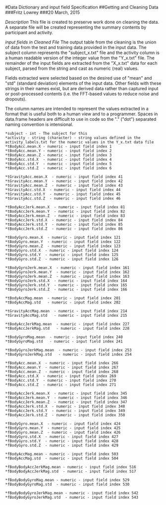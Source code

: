#Data Dictionary and input field Specification
##Getting and Cleaning Data
###Fritz Lowrey
###20 March, 2015

*Description*
This file is created to preserve work done on cleaning the data. A separate file will be created representing the summary contents by participant and activity.

*input fields in Cleaned File*
The output table from the cleaning is the union of data from the test and training data provided in the input data. The subject column represents the "subject_x.txt" file and the activity column is a human readable version of the integer value from the "Y_x.txt" file. The remainder of the input fields are extracted from the "X_x.txt" data for each subject, parsed from the string and cast as numeric (real) values.

Fields extracted were selected based on the desired use of "mean" and "std" (standard deviation) elements of the input data. Other fields with these strings in their names exist, but are derived data rather than captured input or post-processed contents (i.e. the FFT-based values to reduce noise and dropouts).

The column names are intended to represent the values extracted in a format that is useful both to a human view and to a programmer. Spaces in data.frame headers are difficult to use in code so the "." ("dot") separated naming convention is intensional.

	*subject - int - The subject for this
	*activity - string (character) - string values defined in the activity_labels.txt for the numeric values in the Y_x.txt data file
	*tBodyAcc.mean.X - numeric - input field index 1
	*tBodyAcc.mean.Y - numeric - input field index 2
	*tBodyAcc.mean.Z - numeric - input field index 3
	*tBodyAcc.std.X  - numeric - input field index 4
	*tBodyAcc.std.Y  - numeric - input field index 5
	*tBodyAcc.std.Z  - numeric - input field index 6

	*tGravityAcc.mean.X  - numeric - input field index 41
	*tGravityAcc.mean.Y  - numeric - input field index 42
	*tGravityAcc.mean.Z  - numeric - input field index 43
	*tGravityAcc.std.X  - numeric - input field index 44
	*tGravityAcc.std.Y  - numeric - input field index 45
	*tGravityAcc.std.Z  - numeric - input field index 46

	*tBodyAccJerk.mean.X  - numeric - input field index 81
	*tBodyAccJerk.mean.Y  - numeric - input field index 82
	*tBodyAccJerk.mean.Z  - numeric - input field index 83
	*tBodyAccJerk.std.X  - numeric - input field index 84
	*tBodyAccJerk.std.Y  - numeric - input field index 85
	*tBodyAccJerk.std.Z  - numeric - input field index 86

	*tBodyGyro.mean.X  - numeric - input field index 121
	*tBodyGyro.mean.Y  - numeric - input field index 122
	*tBodyGyro.mean.Z  - numeric - input field index 123
	*tBodyGyro.std.X  - numeric - input field index 124
	*tBodyGyro.std.Y  - numeric - input field index 125
	*tBodyGyro.std.Z  - numeric - input field index 126

	*tBodyGyroJerk.mean.X  - numeric - input field index 161
	*tBodyGyroJerk.mean.Y  - numeric - input field index 162
	*tBodyGyroJerk.mean.Z  - numeric - input field index 163
	*tBodyGyroJerk.std.X  - numeric - input field index 164
	*tBodyGyroJerk.std.Y  - numeric - input field index 165
	*tBodyGyroJerk.std.Z  - numeric - input field index 166

	*tBodyAccMag.mean  - numeric - input field index 201
	*tBodyAccMag.std   - numeric - input field index 202

	*tGravityAccMag.mean  - numeric - input field index 214
	*tGravityAccMag.std   - numeric - input field index 215

	*tBodyAccJerkMag.mean  - numeric - input field index 227
	*tBodyAccJerkMag.std   - numeric - input field index 228

	*tBodyGyroMag.mean  - numeric - input field index 240
	*tBodyGyroMag.std   - numeric - input field index 241

	*tBodyGyroJerkMag.mean  - numeric - input field index 253
	*tBodyGyroJerkMag.std   - numeric - input field index 254

	*fBodyAcc.mean.X  - numeric - input field index 266
	*fBodyAcc.mean.Y  - numeric - input field index 267
	*fBodyAcc.mean.Z  - numeric - input field index 268
	*fBodyAcc.std.X  - numeric - input field index 269
	*fBodyAcc.std.Y  - numeric - input field index 270
	*fBodyAcc.std.Z  - numeric - input field index 271

	*fBodyAccJerk.mean.X  - numeric - input field index 345
	*fBodyAccJerk.mean.Y  - numeric - input field index 346
	*fBodyAccJerk.mean.Z  - numeric - input field index 347
	*fBodyAccJerk.std.X  - numeric - input field index 348
	*fBodyAccJerk.std.Y  - numeric - input field index 349
	*fBodyAccJerk.std.Z  - numeric - input field index 350

	*fBodyGyro.mean.X  - numeric - input field index 424
	*fBodyGyro.mean.Y  - numeric - input field index 425
	*fBodyGyro.mean.Z  - numeric - input field index 426
	*fBodyGyro.std.X  - numeric - input field index 427
	*fBodyGyro.std.Y  - numeric - input field index 428
	*fBodyGyro.std.Z  - numeric - input field index 429

	*fBodyAccMag.mean - numeric - input field index 503
	*fBodyAccMag.std  - numeric - input field index 504

	*fBodyBodyAccJerkMag.mean - numeric - input field index 516
	*fBodyBodyAccJerkMag.std  - numeric - input field index 517

	*fBodyBodyGyroMag.mean - numeric - input field index 529
	*fBodyBodyGyroMag.std  - numeric - input field index 530

	*fBodyBodyGyroJerkMag.mean - numeric - input field index 542
	*fBodyBodyGyroJerkMag.std  - numeric - input field index 543

